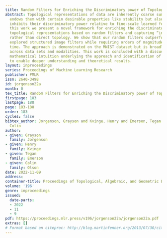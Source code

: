 ```yaml
---
title: Random Filters for Enriching the Discriminatory power of Topological Representations
abstract: Topological representations of data are inherently coarse summaries which
  endows them with certain desirable properties like stability but also potentially
  inhibits their discriminatory power relative to fine-scale learned features. In
  this work we present a novel framework for enriching the discriminatory power of
  topological representations based on random filters and capturing “interferencetopology”
  rather than direct topology. We show that our random filters outperform previously
  explored structured image filters while requiring orders of magnitude less computational
  time. The approach is demonstrated on the MNIST dataset but is broadly applicable
  across data sets and modalities. This work is concluded with a discussion of the
  mathematical intuition underlying the approach and identification of future directions
  to enable deeper understanding and theoretical results.
layout: inproceedings
series: Proceedings of Machine Learning Research
publisher: PMLR
issn: 2640-3498
id: jorgenson22a
month: 0
tex_title: Random Filters for Enriching the Discriminatory power of Topological Representations
firstpage: 183
lastpage: 188
page: 183-188
order: 183
cycles: false
bibtex_author: Jorgenson, Grayson and Kvinge, Henry and Emerson, Tegan and Olson,
  Colin
author:
- given: Grayson
  family: Jorgenson
- given: Henry
  family: Kvinge
- given: Tegan
  family: Emerson
- given: Colin
  family: Olson
date: 2022-11-09
address:
container-title: Proceedings of Topological, Algebraic, and Geometric Learning 2022
volume: '196'
genre: inproceedings
issued:
  date-parts:
  - 2022
  - 11
  - 9
pdf: https://proceedings.mlr.press/v196/jorgenson22a/jorgenson22a.pdf
extras: []
# Format based on citeproc: http://blog.martinfenner.org/2013/07/30/citeproc-yaml-for-bibliographies/
---
```

